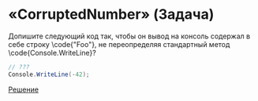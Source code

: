 # «CorruptedNumber» (Задача)
Допишите следующий код так, чтобы он вывод на консоль содержал в себе строку \code{"Foo"}, не переопределяя стандартный метод \code{Console.WriteLine}?
```cs
// ???
Console.WriteLine(-42);
```
[Решение](./CorruptedNumber-A.md)
